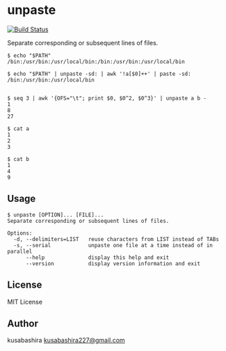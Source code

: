 unpaste
=======

[![Build Status](https://travis-ci.org/kusabashira/unpaste.svg?branch=master)](https://travis-ci.org/kusabashira/unpaste)

Separate corresponding or subsequent lines of files.

```
$ echo "$PATH"
/bin:/usr/bin:/usr/local/bin:/bin:/usr/bin:/usr/local/bin

$ echo "$PATH" | unpaste -sd: | awk '!a[$0]++' | paste -sd:
/bin:/usr/bin:/usr/local/bin


$ seq 3 | awk '{OFS="\t"; print $0, $0^2, $0^3}' | unpaste a b -
1
8
27

$ cat a
1
2
3

$ cat b
1
4
9
```

Usage
-----

```
$ unpaste [OPTION]... [FILE]...
Separate corresponding or subsequent lines of files.

Options:
  -d, --delimiters=LIST   reuse characters from LIST instead of TABs
  -s, --serial            unpaste one file at a time instead of in parallel
      --help              display this help and exit
      --version           display version information and exit
```

License
-------

MIT License

Author
------

kusabashira <kusabashira227@gmail.com>
